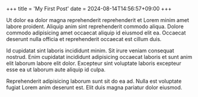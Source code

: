 +++
title = 'My First Post'
date = 2024-08-14T14:56:57+09:00
+++

Ut dolor ea dolor magna reprehenderit reprehenderit et Lorem minim amet labore proident. Aliquip anim sint reprehenderit commodo aliqua. Dolore commodo adipisicing amet occaecat aliquip id eiusmod elit ea. Occaecat deserunt nulla officia et reprehenderit occaecat est cillum duis.

Id cupidatat sint laboris incididunt minim. Sit irure veniam consequat nostrud. Enim cupidatat incididunt adipisicing occaecat laboris et sunt anim elit laborum labore elit dolor. Excepteur sint voluptate laboris excepteur esse ea ut laborum aute aliquip id culpa.

Reprehenderit adipisicing laborum sunt sit do ea ad. Nulla est voluptate fugiat Lorem anim deserunt est. Elit duis magna pariatur dolor eiusmod.